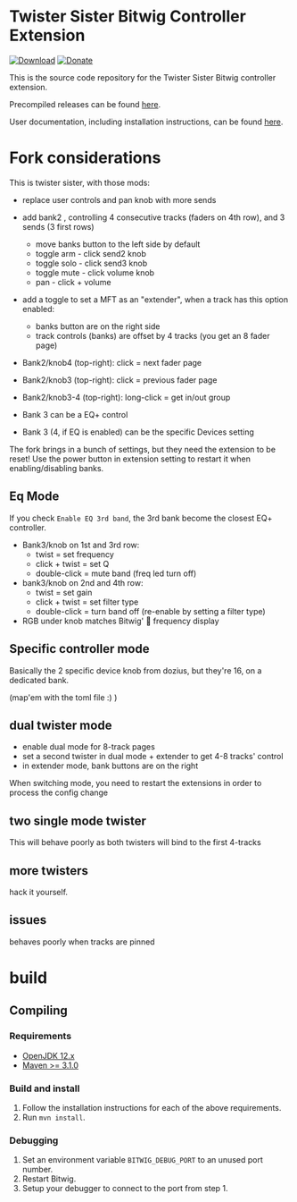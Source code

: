 # Twister Sister Bitwig Controller Extension

[![Download](https://img.shields.io/github/downloads/dozius/TwisterSister/total.svg)](https://github.com/dozius/TwisterSister/releases/latest)
[![Donate](https://img.shields.io/badge/donate-paypal-blue.svg)](https://www.paypal.me/cisc)

This is the source code repository for the Twister Sister Bitwig controller extension.

Precompiled releases can be found [here](https://github.com/dozius/TwisterSister/releases).

User documentation, including installation instructions, can be found [here](docs/README.md).

# Fork considerations

This is twister sister, with those mods:

- replace user controls and pan knob with more sends
- add bank2 , controlling 4 consecutive tracks (faders on 4th row), and 3 sends (3 first rows)
    - move banks button to the left side by default
    - toggle arm - click send2 knob
    - toggle solo - click send3 knob
    - toggle mute - click volume knob
    - pan - click + volume
- add a toggle to set a MFT as an "extender", when a track has this option enabled:
    - banks button are on the right side
    - track controls (banks) are offset by 4 tracks (you get an 8 fader page)
- Bank2/knob4 (top-right): click = next fader page
- Bank2/knob3 (top-right): click = previous fader page
- Bank2/knob3-4 (top-right): long-click = get in/out group

- Bank 3 can be a EQ+ control
- Bank 3 (4, if EQ is enabled) can be the specific Devices setting

The fork brings in a bunch of settings, but they need the extension to be reset! Use the power
button in extension setting to restart it when enabling/disabling banks.

## Eq Mode

If you check `Enable EQ 3rd band`, the 3rd bank become the closest EQ+ controller.

- Bank3/knob on 1st and 3rd row:
    - twist = set frequency
    - click + twist = set Q
    - double-click = mute band (freq led turn off)
- bank3/knob on 2nd and 4th row:
    - twist = set gain
    - click + twist = set filter type
    - double-click = turn band off (re-enable by setting a filter type)
- RGB under knob matches Bitwig' :rainbow: frequency display

## Specific controller mode

Basically the 2 specific device knob from dozius, but they're 16, on a dedicated bank.

(map'em with the toml file :) )

## dual twister mode

- enable dual mode for 8-track pages
- set a second twister in dual mode + extender to get 4-8 tracks' control
- in extender mode, bank buttons are on the right

When switching mode, you need to restart the extensions in order to process the config change

## two single mode twister

This will behave poorly as both twisters will bind to the first 4-tracks

## more twisters

hack it yourself.

## issues

behaves poorly when tracks are pinned

# build

## Compiling

### Requirements

- [OpenJDK 12.x](https://adoptopenjdk.net/releases.html?variant=openjdk12)
- [Maven >= 3.1.0](https://maven.apache.org/)

### Build and install

1. Follow the installation instructions for each of the above requirements.
2. Run `mvn install`.

### Debugging

1. Set an environment variable `BITWIG_DEBUG_PORT` to an unused port number.
2. Restart Bitwig.
3. Setup your debugger to connect to the port from step 1.
